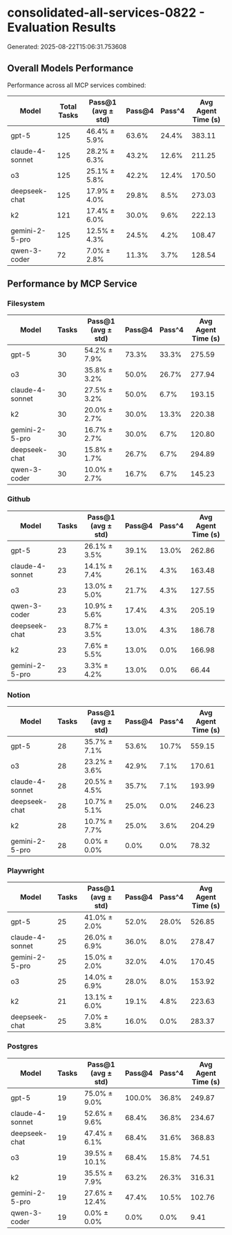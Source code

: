 # consolidated-all-services-0822 - Evaluation Results

Generated: 2025-08-22T15:06:31.753608

## Overall Models Performance

Performance across all MCP services combined:

| Model | Total Tasks | Pass@1 (avg ± std) | Pass@4 | Pass^4 | Avg Agent Time (s) |
|-------|-------------|--------|----------|----------|-------------------|
| gpt-5 | 125 | 46.4% ± 5.9% | 63.6% | 24.4% | 383.11 |
| claude-4-sonnet | 125 | 28.2% ± 6.3% | 43.2% | 12.6% | 211.25 |
| o3 | 125 | 25.1% ± 5.8% | 42.2% | 12.4% | 170.50 |
| deepseek-chat | 125 | 17.9% ± 4.0% | 29.8% | 8.5% | 273.03 |
| k2 | 121 | 17.4% ± 6.0% | 30.0% | 9.6% | 222.13 |
| gemini-2-5-pro | 125 | 12.5% ± 4.3% | 24.5% | 4.2% | 108.47 |
| qwen-3-coder | 72 | 7.0% ± 2.8% | 11.3% | 3.7% | 128.54 |

## Performance by MCP Service

### Filesystem

| Model | Tasks | Pass@1 (avg ± std) | Pass@4 | Pass^4 | Avg Agent Time (s) |
|-------|-------|--------|----------|----------|-------------------|
| gpt-5 | 30 | 54.2% ± 7.9% | 73.3% | 33.3% | 275.59 |
| o3 | 30 | 35.8% ± 3.2% | 50.0% | 26.7% | 277.94 |
| claude-4-sonnet | 30 | 27.5% ± 3.2% | 50.0% | 6.7% | 193.15 |
| k2 | 30 | 20.0% ± 2.7% | 30.0% | 13.3% | 220.38 |
| gemini-2-5-pro | 30 | 16.7% ± 2.7% | 30.0% | 6.7% | 120.80 |
| deepseek-chat | 30 | 15.8% ± 1.7% | 26.7% | 6.7% | 294.89 |
| qwen-3-coder | 30 | 10.0% ± 2.7% | 16.7% | 6.7% | 145.23 |

### Github

| Model | Tasks | Pass@1 (avg ± std) | Pass@4 | Pass^4 | Avg Agent Time (s) |
|-------|-------|--------|----------|----------|-------------------|
| gpt-5 | 23 | 26.1% ± 3.5% | 39.1% | 13.0% | 262.86 |
| claude-4-sonnet | 23 | 14.1% ± 7.4% | 26.1% | 4.3% | 163.48 |
| o3 | 23 | 13.0% ± 5.0% | 21.7% | 4.3% | 127.55 |
| qwen-3-coder | 23 | 10.9% ± 5.6% | 17.4% | 4.3% | 205.19 |
| deepseek-chat | 23 | 8.7% ± 3.5% | 13.0% | 4.3% | 186.78 |
| k2 | 23 | 7.6% ± 5.5% | 13.0% | 0.0% | 166.98 |
| gemini-2-5-pro | 23 | 3.3% ± 4.2% | 13.0% | 0.0% | 66.44 |

### Notion

| Model | Tasks | Pass@1 (avg ± std) | Pass@4 | Pass^4 | Avg Agent Time (s) |
|-------|-------|--------|----------|----------|-------------------|
| gpt-5 | 28 | 35.7% ± 7.1% | 53.6% | 10.7% | 559.15 |
| o3 | 28 | 23.2% ± 3.6% | 42.9% | 7.1% | 170.61 |
| claude-4-sonnet | 28 | 20.5% ± 4.5% | 35.7% | 7.1% | 193.99 |
| deepseek-chat | 28 | 10.7% ± 5.1% | 25.0% | 0.0% | 246.23 |
| k2 | 28 | 10.7% ± 7.7% | 25.0% | 3.6% | 204.29 |
| gemini-2-5-pro | 28 | 0.0% ± 0.0% | 0.0% | 0.0% | 78.32 |

### Playwright

| Model | Tasks | Pass@1 (avg ± std) | Pass@4 | Pass^4 | Avg Agent Time (s) |
|-------|-------|--------|----------|----------|-------------------|
| gpt-5 | 25 | 41.0% ± 2.0% | 52.0% | 28.0% | 526.85 |
| claude-4-sonnet | 25 | 26.0% ± 6.9% | 36.0% | 8.0% | 278.47 |
| gemini-2-5-pro | 25 | 15.0% ± 2.0% | 32.0% | 4.0% | 170.45 |
| o3 | 25 | 14.0% ± 6.9% | 28.0% | 8.0% | 153.92 |
| k2 | 21 | 13.1% ± 6.0% | 19.1% | 4.8% | 223.63 |
| deepseek-chat | 25 | 7.0% ± 3.8% | 16.0% | 0.0% | 283.37 |

### Postgres

| Model | Tasks | Pass@1 (avg ± std) | Pass@4 | Pass^4 | Avg Agent Time (s) |
|-------|-------|--------|----------|----------|-------------------|
| gpt-5 | 19 | 75.0% ± 9.0% | 100.0% | 36.8% | 249.87 |
| claude-4-sonnet | 19 | 52.6% ± 9.6% | 68.4% | 36.8% | 234.67 |
| deepseek-chat | 19 | 47.4% ± 6.1% | 68.4% | 31.6% | 368.83 |
| o3 | 19 | 39.5% ± 10.1% | 68.4% | 15.8% | 74.51 |
| k2 | 19 | 35.5% ± 7.9% | 63.2% | 26.3% | 316.31 |
| gemini-2-5-pro | 19 | 27.6% ± 12.4% | 47.4% | 10.5% | 102.76 |
| qwen-3-coder | 19 | 0.0% ± 0.0% | 0.0% | 0.0% | 9.41 |
